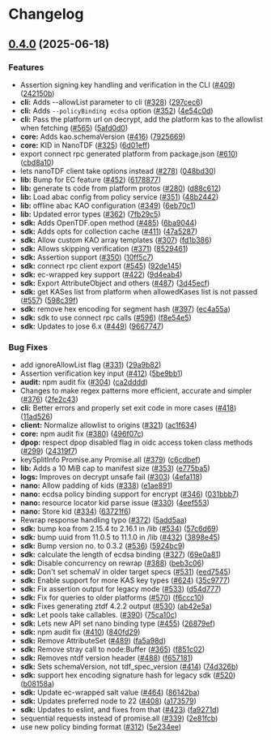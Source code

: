 # Changelog

## [0.4.0](https://github.com/opentdf/web-sdk/compare/sdk-v0.3.2...sdk-v0.4.0) (2025-06-18)


### Features

* Assertion signing key handling and verification in the CLI ([#409](https://github.com/opentdf/web-sdk/issues/409)) ([242150b](https://github.com/opentdf/web-sdk/commit/242150b69d2fd428ed4c6cab4d27b1d258ebe11a))
* **cli:** Adds --allowList parameter to cli ([#328](https://github.com/opentdf/web-sdk/issues/328)) ([297cec6](https://github.com/opentdf/web-sdk/commit/297cec667ef3e87263ab9e58fae1482750009156))
* **cli:** Adds `--policyBinding ecdsa` option ([#352](https://github.com/opentdf/web-sdk/issues/352)) ([4e54c0d](https://github.com/opentdf/web-sdk/commit/4e54c0d6d9cd6b6d1c05296cf954431970509367))
* **cli:** Pass the platform url on decrypt, add the platform kas to the allowlist when fetching ([#565](https://github.com/opentdf/web-sdk/issues/565)) ([5afd0d0](https://github.com/opentdf/web-sdk/commit/5afd0d058f9111a8fef420ec560e0dcf4fde6007))
* **core:** Adds kao.schemaVersion ([#416](https://github.com/opentdf/web-sdk/issues/416)) ([7925669](https://github.com/opentdf/web-sdk/commit/7925669cd6131e252147df126c6e1c0bedc3e0d0))
* **core:** KID in NanoTDF ([#325](https://github.com/opentdf/web-sdk/issues/325)) ([6d01eff](https://github.com/opentdf/web-sdk/commit/6d01eff5bdf2f9fde688b3dab4e57470fb255c88))
* export connect rpc generated platform from package.json ([#610](https://github.com/opentdf/web-sdk/issues/610)) ([cbd8a10](https://github.com/opentdf/web-sdk/commit/cbd8a10eb5e277c40b04e894f62bb3f53aa2a483))
* lets nanoTDF client take options instead ([#278](https://github.com/opentdf/web-sdk/issues/278)) ([048bd30](https://github.com/opentdf/web-sdk/commit/048bd3063450dd56e6d9b749f9efd0fca451c6ee))
* **lib:** Bump for EC feature ([#452](https://github.com/opentdf/web-sdk/issues/452)) ([6178877](https://github.com/opentdf/web-sdk/commit/6178877c8a307fe461f3ce348cb63a7204ccda45))
* **lib:** generate ts code from platform protos ([#280](https://github.com/opentdf/web-sdk/issues/280)) ([d88c612](https://github.com/opentdf/web-sdk/commit/d88c612a8d7670ba16828c77662fe4f21dc8258c))
* **lib:** Load abac config from policy service ([#351](https://github.com/opentdf/web-sdk/issues/351)) ([48b2442](https://github.com/opentdf/web-sdk/commit/48b24426c26ff56e0edb7d2e78eda34e844be135))
* **lib:** offline abac KAO configuration ([#349](https://github.com/opentdf/web-sdk/issues/349)) ([6eb70c1](https://github.com/opentdf/web-sdk/commit/6eb70c1fdfc4e18308dbb898594fa773e1f2c7a8))
* **lib:** Updated error types ([#362](https://github.com/opentdf/web-sdk/issues/362)) ([7fb29c5](https://github.com/opentdf/web-sdk/commit/7fb29c5ef519720f7d2c9c8e488e6246743e8d1c))
* **sdk:** Adds OpenTDF.open method ([#485](https://github.com/opentdf/web-sdk/issues/485)) ([6ba9044](https://github.com/opentdf/web-sdk/commit/6ba90445b263bf8084b421faab742c93688446dd))
* **sdk:** Adds opts for collection cache ([#411](https://github.com/opentdf/web-sdk/issues/411)) ([47a5287](https://github.com/opentdf/web-sdk/commit/47a528718dbffe999894ecdae904930919fcc9ed))
* **sdk:** Allow custom KAO array templates ([#307](https://github.com/opentdf/web-sdk/issues/307)) ([fd1b386](https://github.com/opentdf/web-sdk/commit/fd1b38677b309083a54c0818b316d9e39d7aa649))
* **sdk:** Allows skipping verification ([#371](https://github.com/opentdf/web-sdk/issues/371)) ([8529461](https://github.com/opentdf/web-sdk/commit/85294612fb6886fa4da6cf4d070c54168ed634de))
* **sdk:** Assertion support ([#350](https://github.com/opentdf/web-sdk/issues/350)) ([10ff5c7](https://github.com/opentdf/web-sdk/commit/10ff5c7b940a1287cb2dfbbaeee50ba58d0b85a7))
* **sdk:** connect rpc client export ([#545](https://github.com/opentdf/web-sdk/issues/545)) ([92de145](https://github.com/opentdf/web-sdk/commit/92de1451cc18c9385d35331dafa4b078e7a1736b))
* **sdk:** ec-wrapped key support ([#422](https://github.com/opentdf/web-sdk/issues/422)) ([9d4eab4](https://github.com/opentdf/web-sdk/commit/9d4eab46de11bbbe8bc660149fad245853d18e94))
* **sdk:** Export AttributeObject and others ([#487](https://github.com/opentdf/web-sdk/issues/487)) ([3d45ecf](https://github.com/opentdf/web-sdk/commit/3d45ecfa07f27ba62d47a416a056481a7b5d859e))
* **sdk:** get KASes list from platform when allowedKases list is not passed ([#557](https://github.com/opentdf/web-sdk/issues/557)) ([598c39f](https://github.com/opentdf/web-sdk/commit/598c39f2bccb4eb2a0f19143cf1d47d07bd65232))
* **sdk:** remove hex encoding for segment hash ([#397](https://github.com/opentdf/web-sdk/issues/397)) ([ec4a55a](https://github.com/opentdf/web-sdk/commit/ec4a55a2890375b7dd5be61dafa93b505e54be7b))
* **sdk:** sdk to use connect rpc calls ([#596](https://github.com/opentdf/web-sdk/issues/596)) ([f8e54e5](https://github.com/opentdf/web-sdk/commit/f8e54e5ff0a5775a2e7c3e487d1f16b227231583))
* **sdk:** Updates to jose 6.x ([#449](https://github.com/opentdf/web-sdk/issues/449)) ([9667747](https://github.com/opentdf/web-sdk/commit/966774769a674d65b5a32e002687f08104844732))


### Bug Fixes

* add ignoreAllowList flag ([#331](https://github.com/opentdf/web-sdk/issues/331)) ([29a9b82](https://github.com/opentdf/web-sdk/commit/29a9b82e98bd99c95a59288949ff182103c09a05))
* Assertion verification key input ([#412](https://github.com/opentdf/web-sdk/issues/412)) ([5be9bb1](https://github.com/opentdf/web-sdk/commit/5be9bb11bb73b5859ea7f18a6309dd70e93dc94a))
* **audit:** npm audit fix ([#304](https://github.com/opentdf/web-sdk/issues/304)) ([ca2dddd](https://github.com/opentdf/web-sdk/commit/ca2dddd189970ed368e1f9213a15e3eaafb3dde3))
* Changes to make regex patterns more efficient, accurate and simpler ([#376](https://github.com/opentdf/web-sdk/issues/376)) ([2fe2c43](https://github.com/opentdf/web-sdk/commit/2fe2c43ee3c481f6f40eba11a50e0ab8155ea024))
* **cli:** Better errors and properly set exit code in more cases ([#418](https://github.com/opentdf/web-sdk/issues/418)) ([11ad526](https://github.com/opentdf/web-sdk/commit/11ad526ed29f8c334d1d048dacd8302795ce5589))
* **client:** Normalize allowlist to origins ([#321](https://github.com/opentdf/web-sdk/issues/321)) ([ac1f634](https://github.com/opentdf/web-sdk/commit/ac1f634df2db559f895ac1317dad8c5af14da680))
* **core:** npm audit fix ([#380](https://github.com/opentdf/web-sdk/issues/380)) ([496f07c](https://github.com/opentdf/web-sdk/commit/496f07ca7029ded39bd0c71a59f1c7220dd419c1))
* **dpop:** respect dpop disabled flag in oidc access token class methods ([#299](https://github.com/opentdf/web-sdk/issues/299)) ([24319f7](https://github.com/opentdf/web-sdk/commit/24319f72c70ee30a1a242c0e37d0d775eca91604))
* keySplitInfo Promise.any Promise.all ([#379](https://github.com/opentdf/web-sdk/issues/379)) ([c6cdbef](https://github.com/opentdf/web-sdk/commit/c6cdbefc5c2cffda0c8a70972ee115e60112bfa4))
* **lib:** Adds a 10 MiB cap to manifest size ([#353](https://github.com/opentdf/web-sdk/issues/353)) ([e775ba5](https://github.com/opentdf/web-sdk/commit/e775ba5b7d9fca7f91ce9a50650d4e69a03711bc))
* **logs:** Improves on decrypt unsafe fail ([#303](https://github.com/opentdf/web-sdk/issues/303)) ([4efa118](https://github.com/opentdf/web-sdk/commit/4efa118a0d307ea08d6b941670d610d82cb4af50))
* **nano:** Allow padding of kids ([#338](https://github.com/opentdf/web-sdk/issues/338)) ([e1ae891](https://github.com/opentdf/web-sdk/commit/e1ae8912617869e298325df57f4888e5fe3a14a6))
* **nano:** ecdsa policy binding support for encrypt ([#346](https://github.com/opentdf/web-sdk/issues/346)) ([031bbb7](https://github.com/opentdf/web-sdk/commit/031bbb7154a638c3b0c55ea58369af3182414f94))
* **nano:** resource locator kid parse issue ([#330](https://github.com/opentdf/web-sdk/issues/330)) ([4eef553](https://github.com/opentdf/web-sdk/commit/4eef553dc5a779637c1ea8567b27d411524643f3))
* **nano:** Store kid ([#334](https://github.com/opentdf/web-sdk/issues/334)) ([63721f6](https://github.com/opentdf/web-sdk/commit/63721f634bb1bb4b3cfd91343eff67fdabd7e603))
* Rewrap response handling typo ([#372](https://github.com/opentdf/web-sdk/issues/372)) ([5add5aa](https://github.com/opentdf/web-sdk/commit/5add5aa1be96abf08c15573080e8e8e537e939f8))
* **sdk:** bump koa from 2.15.4 to 2.16.1 in /lib ([#534](https://github.com/opentdf/web-sdk/issues/534)) ([57c6d69](https://github.com/opentdf/web-sdk/commit/57c6d69862c577d5b459cb57edf8865f87c75dab))
* **sdk:** bump uuid from 11.0.5 to 11.1.0 in /lib ([#432](https://github.com/opentdf/web-sdk/issues/432)) ([3898e45](https://github.com/opentdf/web-sdk/commit/3898e4513ade1a1c5a1799ef58bef249f02bb14f))
* **sdk:** Bump version no. to 0.3.2 ([#536](https://github.com/opentdf/web-sdk/issues/536)) ([5924bc9](https://github.com/opentdf/web-sdk/commit/5924bc9f3cdb694b8f1be8ddd53f1b59e4f96115))
* **sdk:** calculate the length of ecdsa binding ([#327](https://github.com/opentdf/web-sdk/issues/327)) ([69e0a81](https://github.com/opentdf/web-sdk/commit/69e0a8156f747c27aa185f0cb22498b0a9ed8e53))
* **sdk:** Disable concurrency on rewrap ([#388](https://github.com/opentdf/web-sdk/issues/388)) ([beb3c06](https://github.com/opentdf/web-sdk/commit/beb3c0644683549b0c6eaf6858b27c6222512e35))
* **sdk:** Don't set schemaV in older target specs ([#531](https://github.com/opentdf/web-sdk/issues/531)) ([eed7545](https://github.com/opentdf/web-sdk/commit/eed7545fca60e94123697adca151b470c1719be4))
* **sdk:** Enable support for more KAS key types ([#624](https://github.com/opentdf/web-sdk/issues/624)) ([35c9777](https://github.com/opentdf/web-sdk/commit/35c977767f6b7291d2b6d96e803cac45d71ddcd2))
* **sdk:** Fix assertion output for legacy mode ([#533](https://github.com/opentdf/web-sdk/issues/533)) ([d54d777](https://github.com/opentdf/web-sdk/commit/d54d777ada207d82c99672dd9ab9d82b1a3fb8ce))
* **sdk:** Fix for queries to older platforms ([#570](https://github.com/opentdf/web-sdk/issues/570)) ([f6ccc10](https://github.com/opentdf/web-sdk/commit/f6ccc106747027e8e01f4074d270402f047e464a))
* **sdk:** Fixes generating ztdf 4.2.2 output ([#530](https://github.com/opentdf/web-sdk/issues/530)) ([ab42e5a](https://github.com/opentdf/web-sdk/commit/ab42e5a1f8463d6cbc18695f53c56b3403950fdd))
* **sdk:** Let pools take callables. ([#390](https://github.com/opentdf/web-sdk/issues/390)) ([75ca10c](https://github.com/opentdf/web-sdk/commit/75ca10c018dc61fdc9f3892c40a6b14daed2f4c2))
* **sdk:** Lets new API set nano binding type ([#455](https://github.com/opentdf/web-sdk/issues/455)) ([26879ef](https://github.com/opentdf/web-sdk/commit/26879ef9e81dbe5b8daff065c2ad7ef433072669))
* **sdk:** npm audit fix ([#410](https://github.com/opentdf/web-sdk/issues/410)) ([840fd29](https://github.com/opentdf/web-sdk/commit/840fd297a419d5fa402e68bed04b45698d2d5214))
* **sdk:** Remove AttributeSet ([#489](https://github.com/opentdf/web-sdk/issues/489)) ([fa5a98d](https://github.com/opentdf/web-sdk/commit/fa5a98dcceacd0c92554c5822780a8300f2b29d7))
* **sdk:** Remove stray call to node:Buffer ([#365](https://github.com/opentdf/web-sdk/issues/365)) ([f851c02](https://github.com/opentdf/web-sdk/commit/f851c026455c6d6389c02f11cef478c2e08345c4))
* **sdk:** Removes ntdf version header ([#488](https://github.com/opentdf/web-sdk/issues/488)) ([f657181](https://github.com/opentdf/web-sdk/commit/f657181c63a23a83876b689d42b9910d9937420a))
* **sdk:** Sets schemaVersion, not tdf_spec_version ([#414](https://github.com/opentdf/web-sdk/issues/414)) ([74d326b](https://github.com/opentdf/web-sdk/commit/74d326b940049e9e9943648cd71ade723d16522d))
* **sdk:** support hex encoding signature hash for legacy sdk ([#520](https://github.com/opentdf/web-sdk/issues/520)) ([b08158a](https://github.com/opentdf/web-sdk/commit/b08158ae258b8e9bc65cad4b3cf64031de5d8f5b))
* **sdk:** Update ec-wrapped salt value ([#464](https://github.com/opentdf/web-sdk/issues/464)) ([86142ba](https://github.com/opentdf/web-sdk/commit/86142baef4992ebe3e2245435fc97e896a65380a))
* **sdk:** Updates preferred node to 22 ([#408](https://github.com/opentdf/web-sdk/issues/408)) ([a173579](https://github.com/opentdf/web-sdk/commit/a1735793a1129045d4e7db61d99edd5d66b8d911))
* **sdk:** Updates to eslint, and fixes from that ([#423](https://github.com/opentdf/web-sdk/issues/423)) ([fa9271d](https://github.com/opentdf/web-sdk/commit/fa9271d9dc32d6b8c27f6c83c71cb512b8430d99))
* sequential requests instead of promise.all ([#339](https://github.com/opentdf/web-sdk/issues/339)) ([2e81fcb](https://github.com/opentdf/web-sdk/commit/2e81fcb2d75f0d5bfbf0fc683e8dabf0cb3cf00d))
* use new policy binding format ([#312](https://github.com/opentdf/web-sdk/issues/312)) ([5e234ee](https://github.com/opentdf/web-sdk/commit/5e234ee0ae013e91b98bf6ca7341377e12565ca4))
